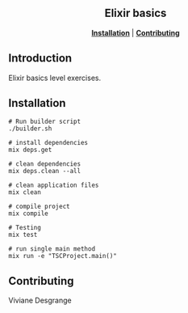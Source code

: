 <p align="center">
  <h2 align=center>Elixir basics</h2>

  <p align="center">
  <b><a href="#installation">Installation</a></b>
  |
  <b><a href="#contributing">Contributing</a></b>
</p>

## Introduction

Elixir basics level exercises.

## Installation

```
# Run builder script
./builder.sh
```

```
# install dependencies
mix deps.get

# clean dependencies
mix deps.clean --all

# clean application files
mix clean

# compile project
mix compile

# Testing
mix test

# run single main method
mix run -e "TSCProject.main()"
```

## Contributing

Viviane Desgrange
